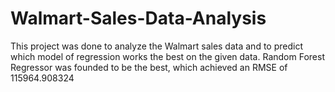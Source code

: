 # Walmart-Sales-Data-Analysis
This project was done to analyze the Walmart sales data and to predict which model of regression works the best on the given data. Random Forest  Regressor was founded to be the best, which achieved an RMSE of 115964.908324
